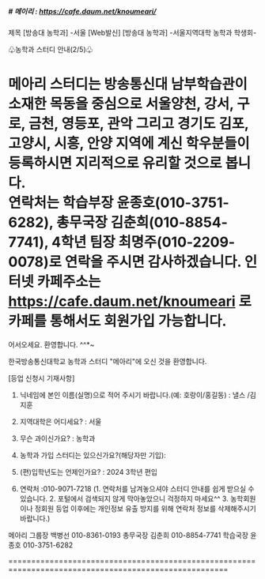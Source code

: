 ##### # 메이리 : https://cafe.daum.net/knoumeari/
제목 [방송대 농학과] -서울
[Web발신]
[방송대 농학과]
-서울지역대학 농학과 학생회-

♧농학과 스터디 안내(2/5)♧

메아리 스터디는 방송통신대 남부학습관이 소재한 목동을 중심으로 서울양천, 강서, 구로, 금천, 영등포, 관악 그리고 경기도 김포, 고양시, 시흥, 안양 지역에 계신 학우분들이 등록하시면 지리적으로 유리할 것으로 봅니다.  
연락처는 
학습부장 윤종호(010-3751-6282), 
총무국장 김춘희(010-8854-7741), 
4학년 팀장 최명주(010-2209-0078)로 
연락을 주시면 감사하겠습니다. 
인터넷 카페주소는 https://cafe.daum.net/knoumeari 로 카페를 통해서도 회원가입 가능합니다.
======================================================================================================

어서오세요. 환영합니다. ^^*~

한국방송통신대학교 농학과 스터디 "메아리"에 오신 것을 환영합니다.



[등업 신청시 기재사항]
1. 닉네임에 본인 이름(실명)으로 적어 주시기 바랍니다.(예: 호랑이/홍길동)
    :             낼스 /김지훈           

2. 지역대학은 어디세요? : 서울

3. 무슨 과이신가요? : 농학과

4. 농학과 가입 스터디는 있으신가요?(해당자만 기입): 


5. (편)입학년도는 언제인가요? : 2024 3학년 편입


6. 연락처 :010-9071-7218
    (1. 연락처를 남겨놓으셔야 스터디 안내를 쉽게 받으실 수 있습니다.
    2. 포털에서 검색되지 않게 막아놓았으니 걱정하지 마세요^^
    3. 농학회원이나 정회원 등업 이후에는 개인정보 유출 방지를 위해 연락처 정보를 삭제해주시기 바랍니다.)

 

 

 

메아리 그룹장 백병선 010-8361-0193
총무국장 김춘희 010-8854-7741
학습국장 윤종호 010-3751-6282

======================================================================================================
 

 